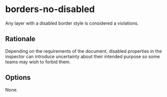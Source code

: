 # borders-no-disabled

Any layer with a disabled border style is considered a violations.

## Rationale

Depending on the requirements of the document, disabled properties in the inspector can introduce
uncertainty about their intended purpose so some teams may wish to forbid them.

## Options

None.
